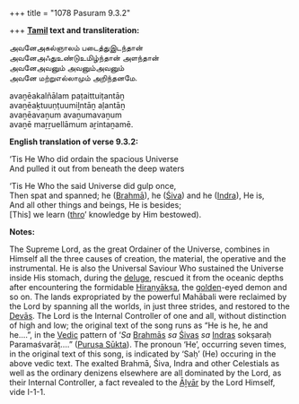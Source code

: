 +++
title = "1078 Pasuram 9.3.2"

+++
**[Tamil](/definition/tamil#history "show Tamil definitions") text and transliteration:**

அவனேஅகல்ஞாலம் படைத்துஇடந்தான்  
அவனேஅஃதுஉண்டுஉமிழ்ந்தான் அளந்தான்  
அவனேஅவனும் அவனும்அவனும்  
அவனே மற்றுஎல்லாமும் அறிந்தனமே.

avaṉēakalñālam paṭaittuiṭantāṉ  
avaṉēaḵtuuṇṭuumiḻntāṉ aḷantāṉ  
avaṉēavaṉum avaṉumavaṉum  
avaṉē maṟṟuellāmum aṟintaṉamē.

**English translation of verse 9.3.2:**

‘Tis He Who did ordain the spacious Universe  
And pulled it out from beneath the deep waters

‘Tis He Who the said Universe did gulp once,  
Then spat and spanned; he ([Brahmā](/definition/brahma#vaishnavism "show Brahmā definitions")), he ([Śiva](/definition/shiva#vaishnavism "show Śiva definitions")) and he ([Indra](/definition/indra#vaishnavism "show Indra definitions")), He is,  
And all other things and beings, He is besides;  
[This] we learn ([thro](/definition/thro#history "show thro definitions")’ knowledge by Him bestowed).

**Notes:**

The Supreme Lord, as the great Ordainer of the Universe, combines in Himself all the three causes of creation, the material, the operative and the instrumental. He is also ṭhe Universal Saviour Who sustained the Universe inside His stomach, during the [deluge](/definition/deluge#history "show deluge definitions"), rescued it from the oceanic depths after encountering the formidable [Hiraṇyākṣa](/definition/hiranyaksha#vaishnavism "show Hiraṇyākṣa definitions"), the [golden](/definition/gold#history "show golden definitions")-eyed demon and so on. The lands expropriated by the powerful Mahābali were reclaimed by the Lord by spanning all the worlds, in just three strides, and restored to the [Devās](/definition/deva#vaishnavism "show Devās definitions"). The Lord is the Internal Controller of one and all, without distinction of high and low; the original text of the song runs as “He is he, he and he....”, in the [Vedic](/definition/veda#vaishnavism "show Vedic definitions") pattern of ‘*Sa* [Brahmās](/definition/brahma#vaishnavism "show Brahmās definitions") *sa* [Śivas](/definition/shiva#vaishnavism "show Śivas definitions") *sa* [Indras](/definition/indra#vaishnavism "show Indras definitions") sokṣaraḥ Paramaśvarāṭ....” ([Puruṣa Sūkta](/definition/purusha-sukta#vaishnavism "show Puruṣa Sūkta definitions")). The pronoun ‘He’, occurring seven times, in the original text of this song, is indicated by ‘Saḥ’ (He) occuring in the above vedic text. The exalted Brahmā, Śiva, Indra and other Celestials as well as the ordinary denizens elsewhere are all dominated by the Lord, as their Internal Controller, a fact revealed to the [Āḻvār](/definition/aḻvar#vaishnavism "show Āḻvār definitions") by the Lord Himself, vide I-1-1.


